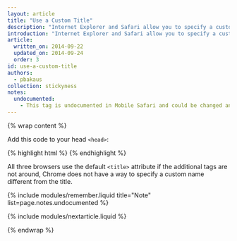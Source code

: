 ```yaml
---
layout: article
title: "Use a Custom Title"
description: "Internet Explorer and Safari allow you to specify a custom title that is used as app name next to or on top of your icon."
introduction: "Internet Explorer and Safari allow you to specify a custom title that is used as app name next to or on top of your icon."
article:
  written_on: 2014-09-22
  updated_on: 2014-09-24
  order: 3
id: use-a-custom-title
authors:
  - pbakaus
collection: stickyness
notes:
  undocumented:
    - This tag is undocumented in Mobile Safari and could be changed and removed at any time.
---
```


{% wrap content %}

Add this code to your head `<head>`:

{% highlight html %}
<meta name="application-name" content="Web Fundamentals">
<meta name="apple-mobile-web-app-title" content="Web Fundamentals">
{% endhighlight %}

All three browsers use the default `<title>` attribute if the additional tags 
are not around, Chrome does not have a way to specify a custom name different
from the title.

{% include modules/remember.liquid title="Note" list=page.notes.undocumented %}

{% include modules/nextarticle.liquid %}

{% endwrap %}
